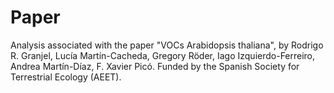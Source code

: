 # Paper

Analysis associated with the paper "VOCs Arabidopsis thaliana", by Rodrigo R. Granjel, Lucía Martín-Cacheda, Gregory Röder, Iago Izquierdo-Ferreiro, Andrea Martín-Díaz, F. Xavier Picó. Funded by the Spanish Society for Terrestrial Ecology (AEET).